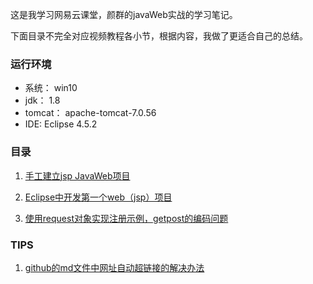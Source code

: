 这是我学习网易云课堂，颜群的javaWeb实战的学习笔记。

下面目录不完全对应视频教程各小节，根据内容，我做了更适合自己的总结。



### 运行环境

- 系统：	win10
- jdk：              1.8
- tomcat：     apache-tomcat-7.0.56
- IDE:             Eclipse 4.5.2



### 目录
1. [手工建立jsp JavaWeb项目](docus/手工建立jspJavaWeb项目.md)

2. [Eclipse中开发第一个web（jsp）项目](https://www.cnblogs.com/cq0143/p/10674637.html)

3. [使用request对象实现注册示例，getpost的编码问题](https://www.cnblogs.com/cq0143/p/10675316.html)



### TIPS

1. [github的md文件中网址自动超链接的解决办法](docus/github中md文件网址自动超链接的解决办法.md)

